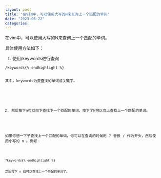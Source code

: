 ```yaml
---
layout: post
title: "在vim中，可以使用大写的N来查询上一个匹配的单词"
date: "2023-05-22"
categories: 
---
```

<p>在vim中，可以使用大写的N来查询上一个匹配的单词。</p>

<p>具体使用方法如下：</p>

<ol>
	<li>使用/keywords进行查询</li>
</ol>

<pre>
<code>/keywords{% endhighlight %}

<p>其中，keywords为要查找的单词或关键字。</p>

<ol start="2">
	<li>然后按下n可以向下查找下一个匹配的单词，按下了N可以向上查找上一个匹配的单词。</li>
</ol>

<p>如果你想一下子查找上一个匹配的单词，你可以在查询的时候用 ? 替换 / 作为开头，然后使用小写的 n 。例如：</p>

<pre>
<code>?keywords{% endhighlight %}

<p>之后按下 n 就可以查找上一个匹配的单词了。</p>

